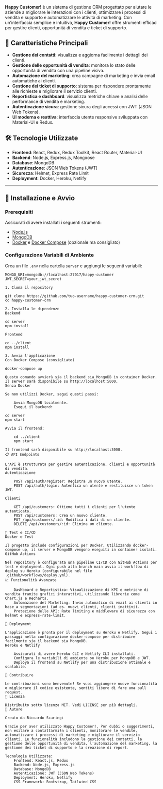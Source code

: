 **Happy Customer!** è un sistema di gestione CRM progettato per aiutare le aziende a migliorare le interazioni con i clienti, ottimizzare i processi di vendita e supporto e automatizzare le attività di marketing. Con un’interfaccia semplice e intuitiva, **Happy Customer!** offre strumenti efficaci per gestire clienti, opportunità di vendita e ticket di supporto.

## 🚀 Caratteristiche Principali

- **Gestione dei contatti**: visualizza e aggiorna facilmente i dettagli dei clienti.
- **Gestione delle opportunità di vendita**: monitora lo stato delle opportunità di vendita con una pipeline visiva.
- **Automazione del marketing**: crea campagne di marketing e invia email automatiche ai clienti.
- **Gestione dei ticket di supporto**: sistema per rispondere prontamente alle richieste e migliorare il servizio clienti.
- **Reportistica e dashboard**: visualizza metriche chiave e analisi delle performance di vendita e marketing.
- **Autenticazione sicura**: gestione sicura degli accessi con JWT (JSON Web Tokens).
- **UI moderna e reattiva**: interfaccia utente responsive sviluppata con Material-UI e Redux.


## 🛠️ Tecnologie Utilizzate

- **Frontend**: React, Redux, Redux Toolkit, React Router, Material-UI
- **Backend**: Node.js, Express.js, Mongoose
- **Database**: MongoDB
- **Autenticazione**: JSON Web Tokens (JWT)
- **Sicurezza**: Helmet, Express Rate Limit
- **Deployment**: Docker, Heroku, Netlify

---

## 🚀 Installazione e Avvio

### Prerequisiti

Assicurati di avere installati i seguenti strumenti:
- [Node.js](https://nodejs.org/)
- [MongoDB](https://www.mongodb.com/)
- [Docker](https://www.docker.com/) e [Docker Compose](https://docs.docker.com/compose/) (opzionale ma consigliato)

### Configurazione Variabili di Ambiente

Crea un file `.env` nella cartella `server` e aggiungi le seguenti variabili:
```plaintext
MONGO_URI=mongodb://localhost:27017/happy-customer
JWT_SECRET=your_jwt_secret

1. Clona il repository

git clone https://github.com/tuo-username/happy-customer-crm.git
cd happy-customer-crm

2. Installa le dipendenze
Backend

cd server
npm install

Frontend

cd ../client
npm install

3. Avvia l'applicazione
Con Docker Compose (consigliato)

docker-compose up

Questo comando avvierà sia il backend sia MongoDB in container Docker. Il server sarà disponibile su http://localhost:5000.
Senza Docker

Se non utilizzi Docker, segui questi passi:

    Avvia MongoDB localmente.
    Esegui il backend:

cd server
npm start

Avvia il frontend:

    cd ../client
    npm start

Il frontend sarà disponibile su http://localhost:3000.
📋 API Endpoints

L'API è strutturata per gestire autenticazione, clienti e opportunità di vendita.
Autenticazione

    POST /api/auth/register: Registra un nuovo utente.
    POST /api/auth/login: Autentica un utente e restituisce un token JWT.

Clienti

    GET /api/customers: Ottiene tutti i clienti per l'utente autenticato.
    POST /api/customers: Crea un nuovo cliente.
    PUT /api/customers/:id: Modifica i dati di un cliente.
    DELETE /api/customers/:id: Elimina un cliente.

🧪 Test e CI/CD
Docker e Test

Il progetto include configurazioni per Docker. Utilizzando docker-compose up, il server e MongoDB vengono eseguiti in container isolati.
GitHub Actions

Nel repository è configurata una pipeline CI/CD con GitHub Actions per test e deployment. Ogni push alla branch main avvia il workflow di deploy su Heroku (configurabile nel file .github/workflows/deploy.yml).
📈 Funzionalità Avanzate

    Dashboard e Reportistica: Visualizzazione di KPI e metriche di vendita tramite grafici interattivi, utilizzando librerie come Chart.js e Recharts.
    Automazione del Marketing: Invio automatico di email ai clienti in base a segmentazioni (ad es. nuovi clienti, clienti inattivi).
    Protezione delle API: Rate limiting e middleware di sicurezza con helmet e express-rate-limit.

🐳 Deployment

L'applicazione è pronta per il deployment su Heroku e Netlify. Segui i passaggi nella configurazione docker-compose per distribuire facilmente sia il backend sia MongoDB.
Heroku e Netlify

    Assicurati di avere Heroku CLI e Netlify CLI installati.
    Configura le variabili di ambiente su Heroku per MongoDB e JWT.
    Deploya il frontend su Netlify per una distribuzione ottimale e scalabile.

🤝 Contribuire

Le contribuzioni sono benvenute! Se vuoi aggiungere nuove funzionalità o migliorare il codice esistente, sentiti libero di fare una pull request.
📄 Licenza

Distribuito sotto licenza MIT. Vedi LICENSE per più dettagli.
📝 Autore

Creato da Riccardo Scaringi

Grazie per aver utilizzato Happy Customer!. Per dubbi o suggerimenti, non esitare a contattarmi!n i clienti, monitorare le vendite, automatizzare i processi di marketing e migliorare il servizio clienti. Le funzionalità includono la gestione dei contatti, la gestione delle opportunità di vendita, l'automazione del marketing, la gestione dei ticket di supporto e la creazione di report.

Tecnologie Utilizzate:
    Frontend: React.js, Redux
    Backend: Node.js, Express.js
    Database: MongoDB
    Autenticazione: JWT (JSON Web Tokens)
    Deployment: Heroku, Netlify
    CSS Framework: Bootstrap, Tailwind CSS
